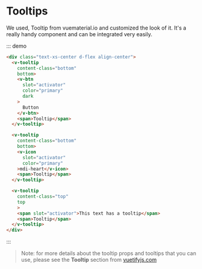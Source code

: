 # Tooltips

We used, Tooltip from vuematerial.io and customized the look of it. It's a really handy component and can be integrated very easily.

::: demo
```html
<div class="text-xs-center d-flex align-center">
  <v-tooltip
    content-class="bottom"
    bottom>
    <v-btn
      slot="activator"
      color="primary"
      dark
    >
      Button
    </v-btn>
    <span>Tooltip</span>
  </v-tooltip>

  <v-tooltip
    content-class="bottom"
    bottom>
    <v-icon
      slot="activator"
      color="primary"
    >mdi-heart</v-icon>
    <span>Tooltip</span>
  </v-tooltip>

  <v-tooltip
    content-class="top"
    top
    >
    <span slot="activator">This text has a tooltip</span>
    <span>Tooltip</span>
  </v-tooltip>
</div>
```
:::

> Note: for more details about the tooltip props and tooltips that you can use, please see the **Tooltip** section from [vuetifyjs.com](https://vuetifyjs.com/en/components/tooltips#introduction)
